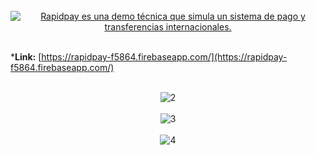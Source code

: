 
<br>
<div align="center">
  <a href="https://rapidpay-f5864.firebaseapp.com/">
    <img src="https://github.com/jefreinko/rapidpay/blob/develop/public/tutorial/intro.jpg" alt="Rapidpay es una demo técnica que simula un sistema de pago y transferencias internacionales.">
  </a>
</div>
  <br>
  
   *<b>Link:</b> [https://rapidpay-f5864.firebaseapp.com/](https://rapidpay-f5864.firebaseapp.com/)
  
   <br>
  
<div align="center">
    <img src="https://github.com/jefreinko/rapidpay/blob/develop/public/tutorial/2.jpg" alt="2">
</div>
    <br>  
<div align="center">
    <img src="https://github.com/jefreinko/rapidpay/blob/develop/public/tutorial/3.jpg" alt="3">
</div>
  <br> 
<div align="center">
    <img src="https://github.com/jefreinko/rapidpay/blob/develop/public/tutorial/4.jpg" alt="4">
</div>
